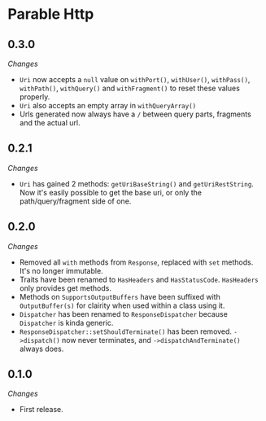 # Parable Http

## 0.3.0

_Changes_
- `Uri` now accepts a `null` value on `withPort()`, `withUser()`, `withPass()`, `withPath()`, `withQuery()` and `withFragment()` to reset these values properly.
- `Uri` also accepts an empty array in `withQueryArray()`
- Urls generated now always have a `/` between query parts, fragments and the actual url.

## 0.2.1

_Changes_
- `Uri` has gained 2 methods: `getUriBaseString()` and `getUriRestString`. Now it's easily possible to get the base uri, or only the path/query/fragment side of one.

## 0.2.0

_Changes_
- Removed all `with` methods from `Response`, replaced with `set` methods. It's no longer immutable.
- Traits have been renamed to `HasHeaders` and `HasStatusCode`. `HasHeaders` only provides get methods.
- Methods on `SupportsOutputBuffers` have been suffixed with `OutputBuffer(s)` for clairity when used within a class using it.
- `Dispatcher` has been renamed to `ResponseDispatcher` because `Dispatcher` is kinda generic.
- `ResponseDispatcher::setShouldTerminate()` has been removed. `->dispatch()` now never terminates, and `->dispatchAndTerminate()` always does.

## 0.1.0

_Changes_
- First release.
